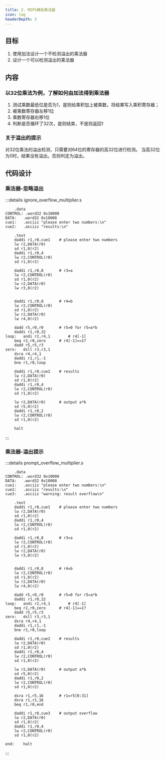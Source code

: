 ```yaml
---
title: 2. MIPS模拟乘法器
icon: tag
headerDepth: 3
---
```

## 目标
1. 使用加法设计一个不检测溢出的乘法器
2. 设计一个可以检测溢出的乘法器

## 内容
### 以32位乘法为例，了解如何由加法得到乘法器
1. 测试乘数最低位是否为1，是则给乘积加上被乘数，将结果写入乘积寄存器；
2. 被乘数寄存器左移1位
3. 乘数寄存器右移1位
4. 判断是否循环了32次，是则结束，不是则返回1

### 关于溢出的提示
对32位乘法的溢出检测，只需要对64位的寄存器的高32位进行检测。
当高32位为0时，结果没有溢出。否则判定为溢出。

## 代码设计
### 乘法器-忽略溢出
:::details ignore_overflow_multiplier.s
```asmatmel
	.data
CONTROL: .word32 0x10000
DATA:	.word32 0x10008
cue1:	.asciiz "please enter two numbers:\n"
cue2:   .asciiz "results:\n"
	
	.text
	daddi r1,r0,cue1 	# please enter two numbers
	lw r2,DATA(r0)
	sd r1,0(r2)
	daddi r1,r0,4
	lw r2,CONTROL(r0)
	sd r1,0(r2)
 
	daddi r1,r0,8	 	# r3=a
	lw r2,CONTROL(r0)
	sd r1,0(r2)
	lw r2,DATA(r0)
	lw r3,0(r2)
 
 
	daddi r1,r0,8 		# r4=b
	lw r2,CONTROL(r0)
	sd r1,0(r2)
	lw r2,DATA(r0)
	lw r4,0(r2)
 
	dadd r5,r0,r0		# r5=0 for r5=a*b
	daddi r1,r0,32
loop:	andi r2,r4,1		# r4[-1]
	beq r2,r0,zero		# r4[-1]==1?
	dadd r5,r5,r3
zero:	dsll r3,r3,1
	dsra r4,r4,1
	daddi r1,r1,-1
	bne r1,r0,loop
 
	daddi r1,r0,cue2	# results
	lw r2,DATA(r0)
	sd r1,0(r2)
	daddi r1,r0,4
	lw r2,CONTROL(r0)
	sd r1,0(r2)
 
	lw r2,DATA(r0)		# output a*b
	sd r5,0(r2)
	daddi r1,r0,2
	lw r2,CONTROL(r0)
	sd r1,0(r2)
 
	halt
```
:::
### 乘法器-溢出提示
:::details prompt_overflow_multiplier.s
```asmatmel
	.data
CONTROL: .word32 0x10000
DATA:	.word32 0x10008
cue1:	.asciiz "please enter two numbers:\n"
cue2:   .asciiz "results:\n"
cue3:   .asciiz "warning: result overflow\n"
	
	.text
	daddi r1,r0,cue1 	# please enter two numbers
	lw r2,DATA(r0)
	sd r1,0(r2)
	daddi r1,r0,4
	lw r2,CONTROL(r0)
	sd r1,0(r2)
 
	daddi r1,r0,8	 	# r3=a
	lw r2,CONTROL(r0)
	sd r1,0(r2)
	lw r2,DATA(r0)
	lw r3,0(r2)
 
 
	daddi r1,r0,8 		# r4=b
	lw r2,CONTROL(r0)
	sd r1,0(r2)
	lw r2,DATA(r0)
	lw r4,0(r2)
 
	dadd r5,r0,r0		# r5=0 for r5=a*b
	daddi r1,r0,32
loop:	andi r2,r4,1		# r4[-1]
	beq r2,r0,zero		# r4[-1]==1?
	dadd r5,r5,r3
zero:	dsll r3,r3,1
	dsra r4,r4,1
	daddi r1,r1,-1
	bne r1,r0,loop
 
	daddi r1,r0,cue2	# results
	lw r2,DATA(r0)
	sd r1,0(r2)
	daddi r1,r0,4
	lw r2,CONTROL(r0)
	sd r1,0(r2)
 
	lw r2,DATA(r0)		# output a*b
	sd r5,0(r2)
	daddi r1,r0,2
	lw r2,CONTROL(r0)
	sd r1,0(r2)
 
	dsra r1,r5,16		# r1=r5[0:31]
	dsra r1,r1,16		
	beq r1,r0,end
	
	daddi r1,r0,cue3	# output overflow
	lw r2,DATA(r0)
	sd r1,0(r2)
	daddi r1,r0,4
	lw r2,CONTROL(r0)
	sd r1,0(r2)
 
end:	halt
```
:::
